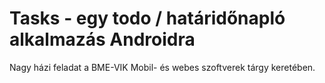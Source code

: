 # Tasks - egy todo / határidőnapló alkalmazás Androidra

Nagy házi feladat a BME-VIK Mobil- és webes szoftverek tárgy keretében.
